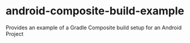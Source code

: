# android-composite-build-example
Provides an example of a Gradle Composite build setup for an Android Project
